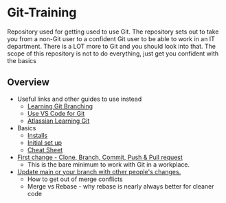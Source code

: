# Git-Training

Repository used for getting used to use Git. The repository sets out to take you from a non-Git user to a confident Git user to be able to work in an IT department. There is a LOT more to Git and you should look into that. The scope of this repository is not to do everything, just get you confident with the basics

## Overview

- Useful links and other guides to use instead
  - [Learning Git Branching](https://learngitbranching.js.org/)
  - [Use VS Code for Git](https://code.visualstudio.com/docs/sourcecontrol/intro-to-git)
  - [Atlassian Learning Git](https://www.atlassian.com/git/tutorials)
- Basics
  - [Installs](docs/installs.md#)
  - [Initial set up](docs/basics.md)
  - [Cheat Sheet](docs/cheat-sheet.md)
- [First change - Clone, Branch, Commit, Push & Pull request](docs/first-change.md)
  - This is the bare minimum to work with Git in a workplace.
- [Update main or your branch with other people's changes.](docs/update-branches.md)
  - How to get out of merge conflicts
  - Merge vs Rebase - why rebase is nearly always better for cleaner code
